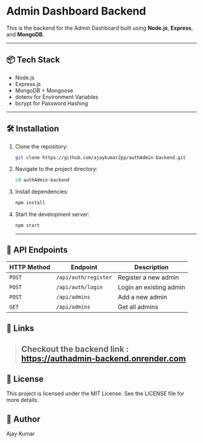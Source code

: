 # Admin Dashboard Backend

This is the backend for the Admin Dashboard built using **Node.js**, **Express**, and **MongoDB**.

---

## 📦 Tech Stack

- Node.js
- Express.js
- MongoDB + Mongoose
- dotenv for Environment Variables
- bcrypt for Password Hashing

---

## 🛠️ Installation

1. Clone the repository:
   ```bash
   git clone https://github.com/ajaykumar2pp/authAdmin-backend.git
   ```
2. Navigate to the project directory:
   ```bash
   cd authAdmin-backend
   ```
3. Install dependencies:
   ```bash
   npm install
   ```
4. Start the development server:

   ```bash
   npm start
   ```

   ***

## 📸 API Endpoints

| HTTP Method  | Endpoint               | Description            |
| -----------  | -------------------    | ---------------------- |
| `POST`       | `/api/auth/register`   | Register a new admin   |
| `POST`        | `/api/auth/login`     | Login an existing admin|
| `POST`       | `/api/admins`          | Add a new admin        |
| `GET`        | `/api/admins`          | Get all admins         |


## 🔗 Links

> ## Checkout the backend link : https://authadmin-backend.onrender.com

## 📜 License

This project is licensed under the MIT License. See the LICENSE file for more details.

## 👤 Author

Ajay Kumar
